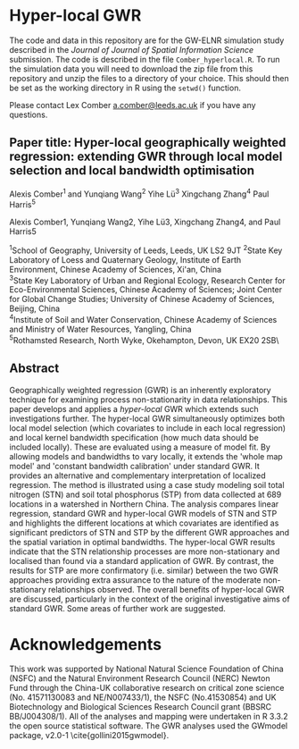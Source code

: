 # Hyper-local GWR
The code and data in this repository are for the GW-ELNR simulation study described in the _Journal of Journal of Spatial
Information Science_ submission. The code is described in the file `Comber_hyperlocal.R`. To run the simulation data you will need to download the zip file from this repository and unzip the files to a directory of your choice. This should then be set as the working directory in R using the `setwd()` function. 

Please contact Lex Comber [a.comber@leeds.ac.uk](a.comber@leeds.ac.uk) if you have any questions.

## Paper title: Hyper-local geographically weighted regression: extending GWR through local model selection and local bandwidth optimisation
Alexis Comber<sup>1</sup> and Yunqiang Wang<sup>2</sup> Yihe Lü<sup>3</sup> Xingchang Zhang<sup>4</sup> Paul Harris<sup>5</sup>

Alexis Comber1, Yunqiang Wang2, Yihe Lü3, Xingchang Zhang4, and Paul Harris5

<sup>1</sup>School of Geography, University of Leeds, Leeds, UK LS2 9JT
<sup>2</sup>State Key Laboratory of Loess and Quaternary Geology, Institute of Earth Environment, Chinese Academy of Sciences, Xi'an, China\
<sup>3</sup>State Key Laboratory of Urban and Regional Ecology, Research Center for Eco-Environmental Sciences, Chinese Academy of Sciences; Joint Center for Global Change Studies; University of Chinese Academy of Sciences, Beijing, China\
<sup>4</sup>Institute of Soil and Water Conservation, Chinese Academy of Sciences and Ministry of Water Resources, Yangling, China\
<sup>5</sup>Rothamsted Research, North Wyke, Okehampton, Devon, UK EX20 2SB\

## Abstract
Geographically weighted regression (GWR) is an inherently exploratory technique for examining process non-stationarity in data relationships. This paper develops and applies a _hyper-local_ GWR which extends such investigations further. The hyper-local GWR simultaneously optimizes both local model selection (which covariates to include in each local regression) and local kernel bandwidth specification (how much data should be included locally). These are evaluated using a measure of model fit. By allowing models and bandwidths to vary locally, it extends the 'whole map model' and 'constant bandwidth calibration' under standard GWR. It provides an alternative and complementary interpretation of localized regression. The method is illustrated using a case study modeling soil total nitrogen (STN) and soil total phosphorus (STP) from data collected at 689 locations in a watershed in Northern China. The analysis compares linear regression, standard GWR and hyper-local GWR models of STN and STP and highlights the different locations at which covariates are identified as significant predictors of STN and STP by the different GWR approaches and the spatial variation in optimal bandwidths. The hyper-local GWR results indicate that the STN relationship processes are more non-stationary and localised than found via a standard application of GWR. By contrast, the results for STP are more confirmatory (i.e. similar) between the two GWR approaches providing extra assurance to the nature of the moderate non-stationary relationships observed. The overall benefits of hyper-local GWR are discussed, particularly in the context of the original investigative aims of standard GWR. Some areas of further work are suggested.

# Acknowledgements
This work was supported by National Natural Science Foundation of China (NSFC) and the Natural Environment Research Council (NERC) Newton Fund through the China-UK collaborative research on critical zone science (No. 41571130083 and NE/N007433/1), the NSFC (No.41530854) and UK Biotechnology and Biological Sciences Research Council grant (BBSRC BB/J004308/1). All of the analyses and mapping were undertaken in R 3.3.2 the open source statistical software. The GWR analyses used the GWmodel package, v2.0-1 \cite{gollini2015gwmodel}. 

